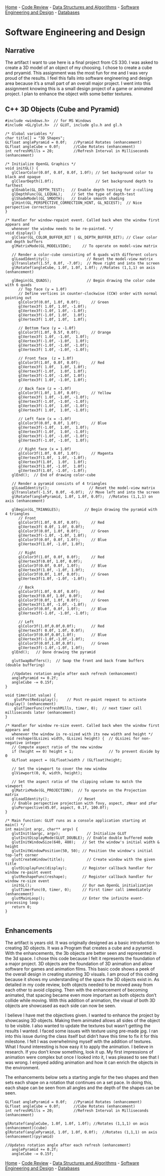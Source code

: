 [Home](README.md) - [Code Review](CodeReview.md) - [Data Structures and Algorithms](data_structures.md) - [Software Engineering and Design](softeng_design.md) - [Databases](databases.md)

<h1> Software Engineering and Design </h1>

## Narrative

The artifact I want to use here is a final project from CS 330. I was asked to create a 3D model of an object of my choosing. I chose to create a cube and pryamid. This assignment was the most fun for me and I was very proud of the results. I feel this falls into software engineering and design area because it’s a small part of an overall major project. I went into this assignment knowing this is a small design project of a game or animated project. I plan to enhance the object with some better textures. 


## C++ 3D Objects (Cube and Pyramid)

```
#include <windows.h>  // for MS Windows
#include <GL/glut.h>  // GLUT, include glu.h and gl.h

/* Global variables */
char title[] = "3D Shapes";
GLfloat anglePyramid = 0.0f;   //Pyramid Rotates (enhancement)
GLfloat angleCube = 0.0f;      //Cube Rotates (enhancement)
int refreshMills = 20;         //Refresh Interval in Milliseconds (enhancement)

/* Initialize OpenGL Graphics */
void initGL() {
   glClearColor(0.0f, 0.0f, 0.0f, 1.0f); // Set background color to black and opaque
   glClearDepth(1.0f);                   // Set background depth to farthest
   glEnable(GL_DEPTH_TEST);   // Enable depth testing for z-culling
   glDepthFunc(GL_LEQUAL);    // Set the type of depth-test
   glShadeModel(GL_SMOOTH);   // Enable smooth shading
   glHint(GL_PERSPECTIVE_CORRECTION_HINT, GL_NICEST);  // Nice perspective corrections
}

/* Handler for window-repaint event. Called back when the window first appears and
   whenever the window needs to be re-painted. */
void display() {
   glClear(GL_COLOR_BUFFER_BIT | GL_DEPTH_BUFFER_BIT); // Clear color and depth buffers
   glMatrixMode(GL_MODELVIEW);     // To operate on model-view matrix

   // Render a color-cube consisting of 6 quads with different colors
   glLoadIdentity();                 // Reset the model-view matrix
   glTranslatef(1.5f, 0.0f, -7.0f);  // Move right and into the screen
   glRotatef(angleCube, 1.0f, 1.0f, 1.0f); //Rotates (1,1,1) on axis (enhancement)

   glBegin(GL_QUADS);                // Begin drawing the color cube with 6 quads
      // Top face (y = 1.0f)
      // Define vertices in counter-clockwise (CCW) order with normal pointing out
      glColor3f(0.0f, 1.0f, 0.0f);     // Green
      glVertex3f( 1.0f, 1.0f, -1.0f);
      glVertex3f(-1.0f, 1.0f, -1.0f);
      glVertex3f(-1.0f, 1.0f,  1.0f);
      glVertex3f( 1.0f, 1.0f,  1.0f);

      // Bottom face (y = -1.0f)
      glColor3f(1.0f, 0.5f, 0.0f);     // Orange
      glVertex3f( 1.0f, -1.0f,  1.0f);
      glVertex3f(-1.0f, -1.0f,  1.0f);
      glVertex3f(-1.0f, -1.0f, -1.0f);
      glVertex3f( 1.0f, -1.0f, -1.0f);

      // Front face  (z = 1.0f)
      glColor3f(1.0f, 0.0f, 0.0f);     // Red
      glVertex3f( 1.0f,  1.0f, 1.0f);
      glVertex3f(-1.0f,  1.0f, 1.0f);
      glVertex3f(-1.0f, -1.0f, 1.0f);
      glVertex3f( 1.0f, -1.0f, 1.0f);

      // Back face (z = -1.0f)
      glColor3f(1.0f, 1.0f, 0.0f);     // Yellow
      glVertex3f( 1.0f, -1.0f, -1.0f);
      glVertex3f(-1.0f, -1.0f, -1.0f);
      glVertex3f(-1.0f,  1.0f, -1.0f);
      glVertex3f( 1.0f,  1.0f, -1.0f);

      // Left face (x = -1.0f)
      glColor3f(0.0f, 0.0f, 1.0f);     // Blue
      glVertex3f(-1.0f,  1.0f,  1.0f);
      glVertex3f(-1.0f,  1.0f, -1.0f);
      glVertex3f(-1.0f, -1.0f, -1.0f);
      glVertex3f(-1.0f, -1.0f,  1.0f);

      // Right face (x = 1.0f)
      glColor3f(1.0f, 0.0f, 1.0f);     // Magenta
      glVertex3f(1.0f,  1.0f, -1.0f);
      glVertex3f(1.0f,  1.0f,  1.0f);
      glVertex3f(1.0f, -1.0f,  1.0f);
      glVertex3f(1.0f, -1.0f, -1.0f);
   glEnd();  // End of drawing color-cube

   // Render a pyramid consists of 4 triangles
   glLoadIdentity();                  // Reset the model-view matrix
   glTranslatef(-1.5f, 0.0f, -6.0f);  // Move left and into the screen
   glRotatef(anglePyramid, 1.0f, 1.0f, 0.0f);  //Rotates (1,1,1) on axis (enhancement)

   glBegin(GL_TRIANGLES);           // Begin drawing the pyramid with 4 triangles
      // Front
      glColor3f(1.0f, 0.0f, 0.0f);     // Red
      glVertex3f( 0.0f, 1.0f, 0.0f);
      glColor3f(0.0f, 1.0f, 0.0f);     // Green
      glVertex3f(-1.0f, -1.0f, 1.0f);
      glColor3f(0.0f, 0.0f, 1.0f);     // Blue
      glVertex3f(1.0f, -1.0f, 1.0f);

      // Right
      glColor3f(1.0f, 0.0f, 0.0f);     // Red
      glVertex3f(0.0f, 1.0f, 0.0f);
      glColor3f(0.0f, 0.0f, 1.0f);     // Blue
      glVertex3f(1.0f, -1.0f, 1.0f);
      glColor3f(0.0f, 1.0f, 0.0f);     // Green
      glVertex3f(1.0f, -1.0f, -1.0f);

      // Back
      glColor3f(1.0f, 0.0f, 0.0f);     // Red
      glVertex3f(0.0f, 1.0f, 0.0f);
      glColor3f(0.0f, 1.0f, 0.0f);     // Green
      glVertex3f(1.0f, -1.0f, -1.0f);
      glColor3f(0.0f, 0.0f, 1.0f);     // Blue
      glVertex3f(-1.0f, -1.0f, -1.0f);

      // Left
      glColor3f(1.0f,0.0f,0.0f);       // Red
      glVertex3f( 0.0f, 1.0f, 0.0f);
      glColor3f(0.0f,0.0f,1.0f);       // Blue
      glVertex3f(-1.0f,-1.0f,-1.0f);
      glColor3f(0.0f,1.0f,0.0f);       // Green
      glVertex3f(-1.0f,-1.0f, 1.0f);
   glEnd();   // Done drawing the pyramid

   glutSwapBuffers();  // Swap the front and back frame buffers (double buffering)

   //Updates rotation angle after each refresh (enhancement)
   anglePyramid += 0.2f;
   angleCube -= 0.15f;
}

void timer(int value) {
	glutPostRedisplay();    // Post re-paint request to activate display() (enhancement)
	glutTimerFunc(refreshMills, timer, 0);  // next timer call milliseconds later (enhancement)
}

/* Handler for window re-size event. Called back when the window first appears and
   whenever the window is re-sized with its new width and height */
void reshape(GLsizei width, GLsizei height) {  // GLsizei for non-negative integer
   // Compute aspect ratio of the new window
   if (height == 0) height = 1;                // To prevent divide by 0
   GLfloat aspect = (GLfloat)width / (GLfloat)height;

   // Set the viewport to cover the new window
   glViewport(0, 0, width, height);

   // Set the aspect ratio of the clipping volume to match the viewport
   glMatrixMode(GL_PROJECTION);  // To operate on the Projection matrix
   glLoadIdentity();             // Reset
   // Enable perspective projection with fovy, aspect, zNear and zFar
   gluPerspective(45.0f, aspect, 0.1f, 100.0f);
}

/* Main function: GLUT runs as a console application starting at main() */
int main(int argc, char** argv) {
   glutInit(&argc, argv);            // Initialize GLUT
   glutInitDisplayMode(GLUT_DOUBLE); // Enable double buffered mode
   glutInitWindowSize(640, 480);   // Set the window's initial width & height
   glutInitWindowPosition(50, 50); // Position the window's initial top-left corner
   glutCreateWindow(title);          // Create window with the given title
   glutDisplayFunc(display);       // Register callback handler for window re-paint event
   glutReshapeFunc(reshape);       // Register callback handler for window re-size event
   initGL();                       // Our own OpenGL initialization
   glutTimerFunc(0, timer, 0);     // First timer call immediately (enhancement)
   glutMainLoop();                 // Enter the infinite event-processing loop
   return 0;
}


```

## Enhancements

The artifact is years old. It was originally designed as a basic introduction to creating 3D objects. It was a Program that creates a cube and a pyramid. With the enhancements, the 3b objects are better seen and represented in the 3d space. 
I chose this code because I felt it represents the foundation of a major project. 3D objects are the foundation of 3D animation and allow software for games and animation films. This basic code shows a peek of the overall design in creating stunning 3D visuals. I am proud of this coding because it shows my understanding of the space the 3D objects exist in. As detailed in my code review, both objects needed to be moved away from each other to avoid clipping. Then with the enhancement of becoming animated, that spacing became even more important as both objects don’t collide while moving. With this addition of animation, the visual of both 3D objects are showcased as each side can now be seen.

I believe I have met the objectives given. I wanted to enhance the project by showcasing 3D objects. Making them animated allows all sides of the object to be visible. I also wanted to update the textures but wasn’t getting the results I wanted.
I faced some issues with texture using pre-made jpg. I ran into this issue during the class itself but didn’t have this time to fix it for this milestone. I felt I was overwhelming myself with the addition of textures. What I found interesting is how easy it to apply the animation. I believe in research. If you don’t know something, look it up. My first impressions of animation were complex but once I looked into it, I was pleased to see that I was wrong. I enjoyed adding animation and how it can enrich the objects in the environment.



The enhancements below sets a starting angle for the two shapes and then sets each shape on a rotation that continues on a set pace. In doing this, each shape can be seen from all angles and the depth of the shapes can be seen. 
```
GLfloat anglePyramid = 0.0f;   //Pyramid Rotates (enhancement)
GLfloat angleCube = 0.0f;      //Cube Rotates (enhancement)
int refreshMills = 20;         //Refresh Interval in Milliseconds (enhancement)

glRotatef(angleCube, 1.0f, 1.0f, 1.0f); //Rotates (1,1,1) on axis (enhancement)(cube)
glRotatef(anglePyramid, 1.0f, 1.0f, 0.0f);  //Rotates (1,1,1) on axis (enhancement)(pyramid)

//Updates rotation angle after each refresh (enhancement)
   anglePyramid += 0.2f;
   angleCube -= 0.15f;
```

[Home](README.md) - [Code Review](CodeReview.md) - [Data Structures and Algorithms](data_structures.md) - [Software Engineering and Design](softeng_design.md) - [Databases](databases.md)
